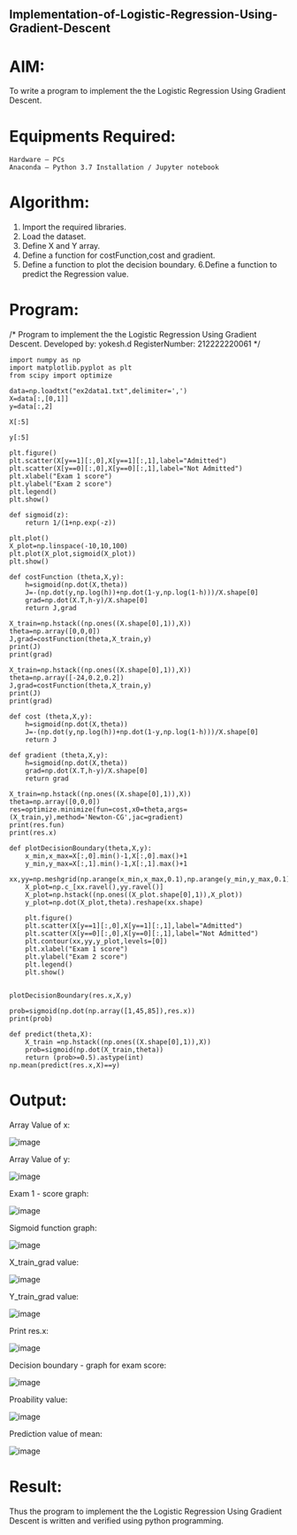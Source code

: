 ## Implementation-of-Logistic-Regression-Using-Gradient-Descent
# AIM:

To write a program to implement the the Logistic Regression Using Gradient Descent.
# Equipments Required:

    Hardware – PCs
    Anaconda – Python 3.7 Installation / Jupyter notebook

# Algorithm:

1. Import the required libraries.
2. Load the dataset.
3. Define X and Y array.
4. Define a function for costFunction,cost and gradient.
5. Define a function to plot the decision boundary. 6.Define a function to predict the 
   Regression value.

# Program:

/*
Program to implement the the Logistic Regression Using Gradient Descent.
Developed by: yokesh.d
RegisterNumber: 212222220061 
*/
```
import numpy as np
import matplotlib.pyplot as plt
from scipy import optimize

data=np.loadtxt("ex2data1.txt",delimiter=',')
X=data[:,[0,1]]
y=data[:,2]

X[:5]

y[:5]

plt.figure()
plt.scatter(X[y==1][:,0],X[y==1][:,1],label="Admitted")
plt.scatter(X[y==0][:,0],X[y==0][:,1],label="Not Admitted")
plt.xlabel("Exam 1 score")
plt.ylabel("Exam 2 score")
plt.legend()
plt.show()

def sigmoid(z):
    return 1/(1+np.exp(-z))

plt.plot()
X_plot=np.linspace(-10,10,100)
plt.plot(X_plot,sigmoid(X_plot))
plt.show()

def costFunction (theta,X,y):
    h=sigmoid(np.dot(X,theta))
    J=-(np.dot(y,np.log(h))+np.dot(1-y,np.log(1-h)))/X.shape[0]
    grad=np.dot(X.T,h-y)/X.shape[0]
    return J,grad

X_train=np.hstack((np.ones((X.shape[0],1)),X))
theta=np.array([0,0,0])
J,grad=costFunction(theta,X_train,y)
print(J)
print(grad)

X_train=np.hstack((np.ones((X.shape[0],1)),X))
theta=np.array([-24,0.2,0.2])
J,grad=costFunction(theta,X_train,y)
print(J)
print(grad)

def cost (theta,X,y):
    h=sigmoid(np.dot(X,theta))
    J=-(np.dot(y,np.log(h))+np.dot(1-y,np.log(1-h)))/X.shape[0]
    return J

def gradient (theta,X,y):
    h=sigmoid(np.dot(X,theta))
    grad=np.dot(X.T,h-y)/X.shape[0]
    return grad

X_train=np.hstack((np.ones((X.shape[0],1)),X))
theta=np.array([0,0,0])
res=optimize.minimize(fun=cost,x0=theta,args=(X_train,y),method='Newton-CG',jac=gradient)
print(res.fun)
print(res.x)

def plotDecisionBoundary(theta,X,y):
    x_min,x_max=X[:,0].min()-1,X[:,0].max()+1
    y_min,y_max=X[:,1].min()-1,X[:,1].max()+1
    xx,yy=np.meshgrid(np.arange(x_min,x_max,0.1),np.arange(y_min,y_max,0.1))
    X_plot=np.c_[xx.ravel(),yy.ravel()]
    X_plot=np.hstack((np.ones((X_plot.shape[0],1)),X_plot))
    y_plot=np.dot(X_plot,theta).reshape(xx.shape)
    
    plt.figure()
    plt.scatter(X[y==1][:,0],X[y==1][:,1],label="Admitted")
    plt.scatter(X[y==0][:,0],X[y==0][:,1],label="Not Admitted")
    plt.contour(xx,yy,y_plot,levels=[0])
    plt.xlabel("Exam 1 score")
    plt.ylabel("Exam 2 score")
    plt.legend()
    plt.show()


plotDecisionBoundary(res.x,X,y)

prob=sigmoid(np.dot(np.array([1,45,85]),res.x))
print(prob)

def predict(theta,X):
    X_train =np.hstack((np.ones((X.shape[0],1)),X))
    prob=sigmoid(np.dot(X_train,theta))
    return (prob>=0.5).astype(int)
np.mean(predict(res.x,X)==y)
```
# Output:
Array Value of x:


![image](https://user-images.githubusercontent.com/119389139/233685454-0adb4b94-f3fd-4e97-b8aa-6fcefb043d74.png)



Array Value of y:





![image](https://user-images.githubusercontent.com/119389139/233685521-644c69ed-e33f-4c87-9328-fc0bef73714c.png)

Exam 1 - score graph:








![image](https://user-images.githubusercontent.com/119389139/233688106-0246eac6-0a24-4b94-b162-1c08c4777107.png)


Sigmoid function graph:







![image](https://user-images.githubusercontent.com/119389139/233685832-e45b2e1b-aaf0-4828-bb22-eb845e32030b.png)


X_train_grad value:








![image](https://user-images.githubusercontent.com/119389139/233686027-0877fcff-43e1-458b-9c76-775fd2c09e98.png)


Y_train_grad value:





![image](https://user-images.githubusercontent.com/119389139/233686071-d4e01b9b-5bf1-4b47-b546-9f82e30c6213.png)


Print res.x:



![image](https://user-images.githubusercontent.com/119389139/233686143-e28eb2d2-b7b7-42ff-9ce9-6009bd8ebfc5.png)


Decision boundary - graph for exam score:



![image](https://user-images.githubusercontent.com/119389139/233686223-36c51815-9370-4076-885a-85c553eee393.png)


Proability value:




![image](https://user-images.githubusercontent.com/119389139/233686314-7faa0663-8a83-49a7-9194-3941b2733b51.png)


Prediction value of mean:




![image](https://user-images.githubusercontent.com/119389139/233686372-15b81f06-74a3-4c98-b2c2-278b326ee179.png)








# Result:
Thus the program to implement the the Logistic Regression Using Gradient Descent is written and verified using python programming.
